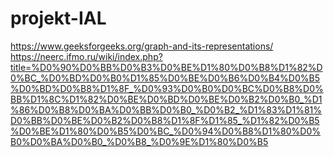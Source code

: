 # projekt-IAL
https://www.geeksforgeeks.org/graph-and-its-representations/
https://neerc.ifmo.ru/wiki/index.php?title=%D0%90%D0%BB%D0%B3%D0%BE%D1%80%D0%B8%D1%82%D0%BC_%D0%BD%D0%B0%D1%85%D0%BE%D0%B6%D0%B4%D0%B5%D0%BD%D0%B8%D1%8F_%D0%93%D0%B0%D0%BC%D0%B8%D0%BB%D1%8C%D1%82%D0%BE%D0%BD%D0%BE%D0%B2%D0%B0_%D1%86%D0%B8%D0%BA%D0%BB%D0%B0_%D0%B2_%D1%83%D1%81%D0%BB%D0%BE%D0%B2%D0%B8%D1%8F%D1%85_%D1%82%D0%B5%D0%BE%D1%80%D0%B5%D0%BC_%D0%94%D0%B8%D1%80%D0%B0%D0%BA%D0%B0_%D0%B8_%D0%9E%D1%80%D0%B5
